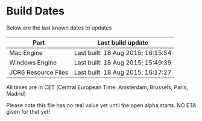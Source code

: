 # Build Dates

Below are the last known dates to updates

Part | Last build update
-----|-----
Mac Engine | Last built: 18 Aug 2015; 16:15:54
Windows Engine | Last built: 18 Aug 2015; 15:49:39
JCR6 Resource Files | Last built: 18 Aug 2015; 16:17:27
All times are in CET (Central European Time: Amsterdam, Brussels, Paris, Madrid)


Please note this file has no real value yet until the open alpha starts. NO ETA given for that yet!
